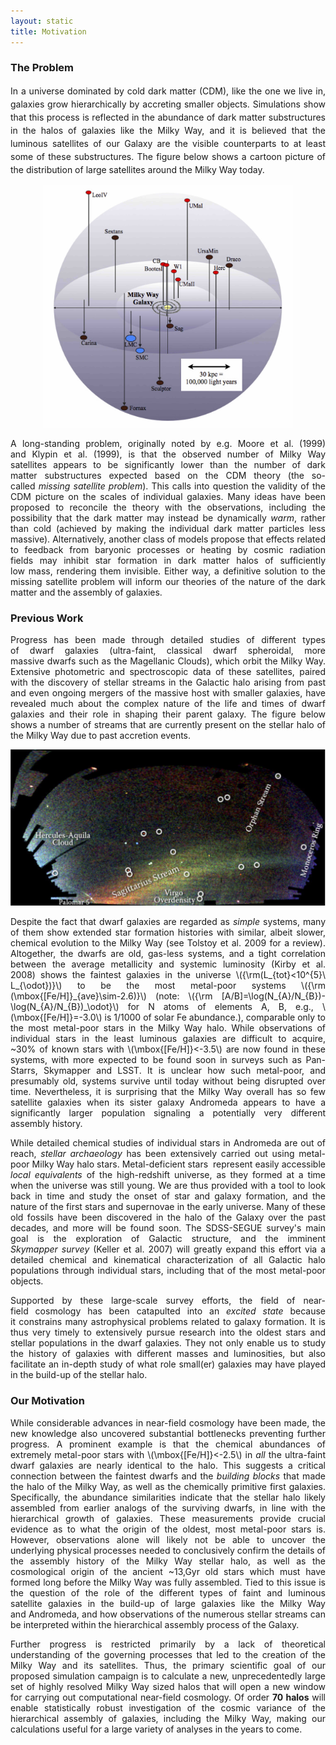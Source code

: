 ```yaml
---
layout: static
title: Motivation
---
```


<h3 style="text-align: justify;">The Problem</h3>
<p style="text-align: justify;"><span style="line-height: 1.5em;">In a universe dominated by cold dark matter (CDM), like the one we </span><span style="line-height: 1.5em;">live in, galaxies grow hierarchically by accreting smaller objects. </span><span style="line-height: 1.5em;">Simulations show that this process is reflected in the abundance of </span><span style="line-height: 1.5em;">dark matter substructures in the halos of galaxies like the Milky Way, </span><span style="line-height: 1.5em;">and it is believed that the luminous satellites of our Galaxy are the </span><span style="line-height: 1.5em;">visible counterparts to at least some of these substructures. The figure below shows a cartoon picture of the distribution of large satellites around the Milky Way today.</span></p>

<center>
<img src="/assets/motivation/sats.jpg" style="width: 400px;">
</center>

<p style="text-align: justify;">A long-standing problem, originally noted by e.g. Moore et al. (1999) and Klypin et al. (1999), is that the observed number of Milky Way satellites appears to be significantly lower than the number of dark matter substructures expected based on the CDM theory (the so-called <em>missing satellite problem</em>). This calls into question the validity of the CDM picture on the scales of individual galaxies. Many ideas have been proposed to reconcile the theory with the observations, including the possibility that the dark matter may instead be dynamically <em>warm</em>, rather than cold (achieved by making the individual dark matter particles less massive). Alternatively, another class of models propose that effects related to feedback from baryonic processes or heating by cosmic radiation fields may inhibit star formation in dark matter halos of sufficiently low mass, rendering them invisible. Either way, a definitive solution to the missing satellite problem will inform our theories of the nature of the dark matter and the assembly of galaxies.</p>

<h3 style="text-align: justify;">Previous Work</h3>

<p style="text-align: justify;">Progress has been made through detailed studies of different types of dwarf galaxies (ultra-faint, classical dwarf spheroidal, more massive dwarfs such as the Magellanic Clouds), which orbit the Milky Way. Extensive photometric and spectroscopic data of these satellites, paired with the discovery of stellar streams in the Galactic halo arising from past and even ongoing mergers of the massive host with smaller galaxies, have revealed much about the complex nature of the life and times of dwarf galaxies and their role in shaping their parent galaxy. The figure below shows a number of streams that are currently present on the stellar halo of the Milky Way due to past accretion events.</p>

<center>
<img src="/assets/motivation/streams.jpg" style="width: 600px;">
</center>

<p style="text-align: justify;">Despite the fact that dwarf galaxies are regarded as <em>simple</em> systems, many of them show extended star formation histories with similar, albeit slower, chemical evolution to the Milky Way (see Tolstoy et al. 2009 for a review). Altogether, the dwarfs are old, gas-less systems, and a tight correlation between the average metallicity and systemic luminosity (Kirby et al. 2008) shows the faintest galaxies in the universe \({\rm(L_{tot}&lt;10^{5}\ L_{\odot})}\) to be the most metal-poor systems \({\rm (\mbox{[Fe/H]}_{ave}\sim-2.6)}\) (note: \({\rm [A/B]=\log(N_{A}/N_{B})-\log(N_{A}/N_{B})_\odot}\) for N atoms of elements A, B, e.g., \(\mbox{[Fe/H]}=-3.0\) is 1/1000 of solar Fe abundance.), comparable only to the most metal-poor stars in the Milky Way halo. While observations of individual stars in the least luminous galaxies are difficult to acquire, ~30% of known stars with \(\mbox{[Fe/H]}&lt;-3.5\) are now found in these systems, with more expected to be found soon in surveys such as Pan-Starrs, Skymapper and LSST. It is unclear how such metal-poor, and presumably old, systems survive until today without being disrupted over time. Nevertheless, it is surprising that the Milky Way overall has so few satellite galaxies when its sister galaxy Andromeda appears to have a significantly larger population signaling a potentially very different assembly history.</p>

<p style="text-align: justify;">While detailed chemical studies of individual stars in Andromeda are out of reach, <em>stellar archaeology</em> has been extensively carried out using metal-poor Milky Way halo stars. Metal-deficient stars  represent easily accessible <em>local equivalents</em> of the high-redshift universe, as they formed at a time when the universe was still young. We are thus provided with a tool to look back in time and study the onset of star and galaxy formation, and the nature of the first stars and supernovae in the early universe. Many of these old fossils have been discovered in the halo of the Galaxy over the past decades, and more will be found soon. The SDSS-SEGUE survey's main goal is the exploration of Galactic structure, and the imminent <em>Skymapper survey</em> (Keller et al. 2007) will greatly expand this effort via a detailed chemical and kinematical characterization of all Galactic halo populations through individual stars, including that of the most metal-poor objects.</p>

<p style="text-align: justify;">Supported by these large-scale survey efforts, the field of near-field cosmology has been catapulted into an <em>excited state</em> because it constrains many astrophysical problems related to galaxy formation. It is thus very timely to extensively pursue research into the oldest stars and stellar populations in the dwarf galaxies. They not only enable us to study the history of galaxies with different masses and luminosities, but also facilitate an in-depth study of what role small(er) galaxies may have played in the build-up of the stellar halo.</p>

<h3 style="text-align: justify;">Our Motivation</h3>

<p style="text-align: justify;">While considerable advances in near-field cosmology have been made, the new knowledge also uncovered substantial bottlenecks preventing further progress. A prominent example is that the chemical abundances of extremely metal-poor stars with \(\mbox{[Fe/H]}&lt;-2.5\) in <em>all</em> the ultra-faint dwarf galaxies are nearly identical to the halo. This suggests a critical connection between the faintest dwarfs and the <em>building blocks</em> that made the halo of the Milky Way, as well as the chemically primitive first galaxies. Specifically, the abundance similarities indicate that the stellar halo likely assembled from earlier analogs of the surviving dwarfs, in line with the hierarchical growth of galaxies. These measurements provide crucial evidence as to what the origin of the oldest, most metal-poor stars is. However, observations alone will likely not be able to uncover the underlying physical processes needed to conclusively confirm the details of the assembly history of the Milky Way stellar halo, as well as the cosmological origin of the ancient ~13,Gyr old stars which must have formed long before the Milky Way was fully assembled. Tied to this issue is the question of the role of the different types of faint and luminous satellite galaxies in the build-up of large galaxies like the Milky Way and Andromeda, and how observations of the numerous stellar streams can be interpreted within the hierarchical assembly process of the Galaxy.</p>

<p style="text-align: justify;">Further progress is restricted primarily by a lack of theoretical understanding of the governing processes that led to the creation of the Milky Way and its satellites. Thus, the primary scientific goal of our proposed simulation campaign is to calculate a new, unprecedentedly large set of highly resolved Milky Way sized halos that will open a new window for carrying out computational near-field cosmology. Of order <strong>70 halos</strong> will enable statistically robust investigation of the cosmic variance of the hierarchical assembly of galaxies, including the Milky Way, making our calculations useful for a large variety of analyses in the years to come.</p>
